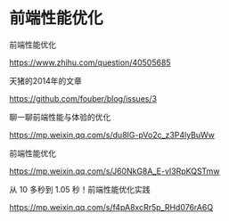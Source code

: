 # 前端性能优化





前端性能优化

https://www.zhihu.com/question/40505685



天猪的2014年的文章

https://github.com/fouber/blog/issues/3



聊一聊前端性能与体验的优化

https://mp.weixin.qq.com/s/du8IG-pVo2c_z3P4lyBuWw



前端性能优化

https://mp.weixin.qq.com/s/J60NkG8A_E-vI3RpKQSTmw





从 10 多秒到 1.05 秒！前端性能优化实践

https://mp.weixin.qq.com/s/f4pA8xcRr5p_RHd076rA6Q